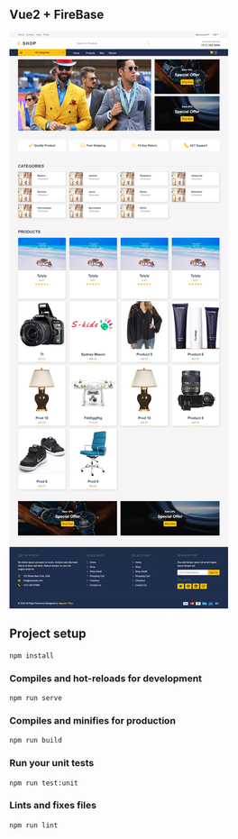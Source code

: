 
## Vue2 + FireBase

<img src ="./screencapture-vue2-firebase-ecomerce-0dce8b7d872a-herokuapp-2023-07-08-22_03_17.png" >

## Project setup
```
npm install
```

### Compiles and hot-reloads for development
```
npm run serve
```

### Compiles and minifies for production
```
npm run build
```

### Run your unit tests
```
npm run test:unit
```

### Lints and fixes files
```
npm run lint
```
